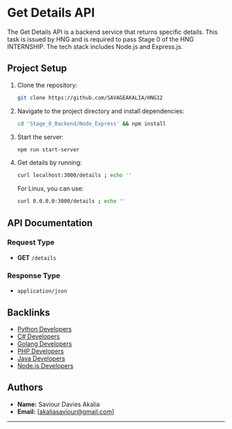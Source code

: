 # Get Details API

The Get Details API is a backend service that returns specific details.
This task is issued by HNG and is required to pass Stage 0 of the HNG INTERNSHIP.
The tech stack includes Node.js and Express.js.

## Project Setup

1. Clone the repository:
   ```bash
   git clone https://github.com/SAVAGEAKALIA/HNG12
   ```

2. Navigate to the project directory and install dependencies:
   ```bash
   cd 'Stage_0_Backend/Node_Express' && npm install
   ```

3. Start the server:
   ```bash
   npm run start-server
   ```

4. Get details by running:
   ```bash
   curl localhost:3000/details ; echo ''
   ```

   For Linux, you can use:
   ```bash
   curl 0.0.0.0:3000/details ; echo ''
   ```

## API Documentation

### Request Type

- **GET** `/details`

### Response Type

- `application/json`

## Backlinks

- [Python Developers](https://hng.tech/hire/python-developers)
- [C# Developers](https://hng.tech/hire/csharp-developers)
- [Golang Developers](https://hng.tech/hire/golang-developers)
- [PHP Developers](https://hng.tech/hire/php-developers)
- [Java Developers](https://hng.tech/hire/java-developers)
- [Node.js Developers](https://hng.tech/hire/nodejs-developers)

## Authors

- **Name:** Saviour Davies Akalia
- **Email:** [akaliasaviour@gmail.com]

---